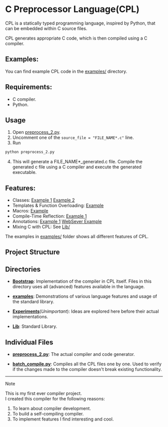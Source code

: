 # C Preprocessor Language(CPL)
CPL is a statically typed programming language, inspired by Python, that can be embedded within C source files.

CPL generates appropriate C code, which is then compiled using a C compiler.

## Examples:
You can find example CPL code in the [examples/](examples/) directory.


## Requirements:
- C compiler.
- Python.

## Usage
1. Open [preprocess_2.py](preprocess_2.py). 
2. Uncomment one of the `source_file = "FILE_NAME*.c"` line.
3. Run 
```bash 
python preprocess_2.py
```
4. This will generate a FILE_NAME*_generated.c file. Compile the generated c file using a C compiler and execute the generated executable.

## Features:
- Classes: [Example 1](examples/04_Classes.c) [Example 2](examples/04_b_Classes.c)
- Templates & Function Overloading: [Example](Lib/Vector.c)
- Macros: [Example](examples/initializer_list.c)
- Compile-Time Reflection: [Example 1](examples/Reflection.c) 
- Annotations: [Example 1](examples/Annotations.c) [WebSever Example](examples/WebServer.c)
- Mixing C with CPL: See [Lib/](Lib/)

The examples in [examples/](examples/) folder shows all different features of CPL.

## Project Structure
## Directories

- **[Bootstrap](Bootstrap/)**: Implementation of the compiler in CPL itself. Files in this directory uses all (advanced) features available in the language.

- **[examples](examples/)**: Demonstrations of various language features and usage of the standard library.

- **[Experiments](Experiments/)**(*Unimportant*): Ideas are explored here before their actual implementations.

- **[Lib](Lib/)**: Standard Library.

## Individual Files

- **[preprocess_2.py](preprocess_2.py)**: The actual compiler and code generator.

- **[batch_compile.py](batch_compile.py)**: Compiles all the CPL files one by one. Used to verify if the changes made to the compiler doesn't break existing functionality.

---

> [!NOTE]  
> This is my first ever compiler project.  
> I created this compiler for the following reasons:
> 1. To learn about compiler development.  
> 2. To build a self-compiling compiler.  
> 3. To implement features I find interesting and cool.
